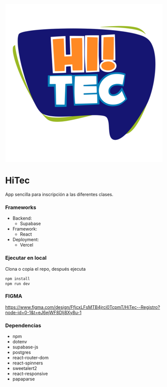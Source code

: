 ![logo del grupo](public/logo.webp)

# HiTec
App sencilla para inscripción a las diferentes clases.

### Frameworks
- Backend:
    - Supabase
- Framework:
    - React
- Deployment:
    - Vercel

### Ejecutar en local
Clona o copia el repo, después ejecuta
```
npm install
npm run dev
```

### FIGMA
https://www.figma.com/design/FfjcxLFsMTB4jrci0TcpmT/HiTec--Registro?node-id=0-1&t=eJ6ejWF8DIj8Xy8u-1


### Dependencias
- npm
- dotenv
- supabase-js
- postgres
- react-router-dom
- react-spinners
- sweetalert2
- react-responsive
- papaparse

